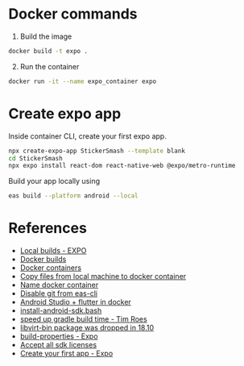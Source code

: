 # Docker commands

1. Build the image 

```bash
docker build -t expo .
```

2. Run the container 

```bash
docker run -it --name expo_container expo 
```

# Create expo app 

Inside container CLI, create your first expo app. 

```bash
npx create-expo-app StickerSmash --template blank
cd StickerSmash
npx expo install react-dom react-native-web @expo/metro-runtime
```

Build your app locally using

```bash
eas build --platform android --local
```

# References

- [Local builds - EXPO](https://docs.expo.dev/build-reference/local-builds/)
- [Docker builds](https://docs.docker.com/reference/cli/docker/image/build/)
- [Docker containers](https://docs.docker.com/reference/cli/docker/container/run/)
- [Copy files from local machine to docker container](https://stackoverflow.com/questions/40313633/how-to-copy-files-from-local-machine-to-docker-container-on-windows)
- [Name docker container](https://docs.docker.com/engine/reference/run/#:~:text=Container%20identification,-You%20can%20identify&text=You%20can%20also%20defined%20a,background%20and%20foreground%20Docker%20containers.)
- [Disable git from eas-cli](https://expo.fyi/eas-vcs-workflow)
- [Android Studio + flutter in docker](https://github.com/Deadolus/android-studio-docker)
- [install-android-sdk.bash](https://gist.github.com/zhy0/66d4c5eb3bcfca54be2a0018c3058931)
- [speed up gradle build time - Tim Roes](https://www.timroes.de/speed-up-gradle)
- [libvirt-bin package was dropped in 18.10](https://askubuntu.com/a/1089849/1674603)
- [build-properties - Expo](https://docs.expo.dev/versions/v49.0.0/sdk/build-properties/)
- [Accept all sdk licenses](https://stackoverflow.com/questions/38096225/automatically-accept-all-sdk-licences)
- [Create your first app - Expo](https://docs.expo.dev/tutorial/create-your-first-app/)